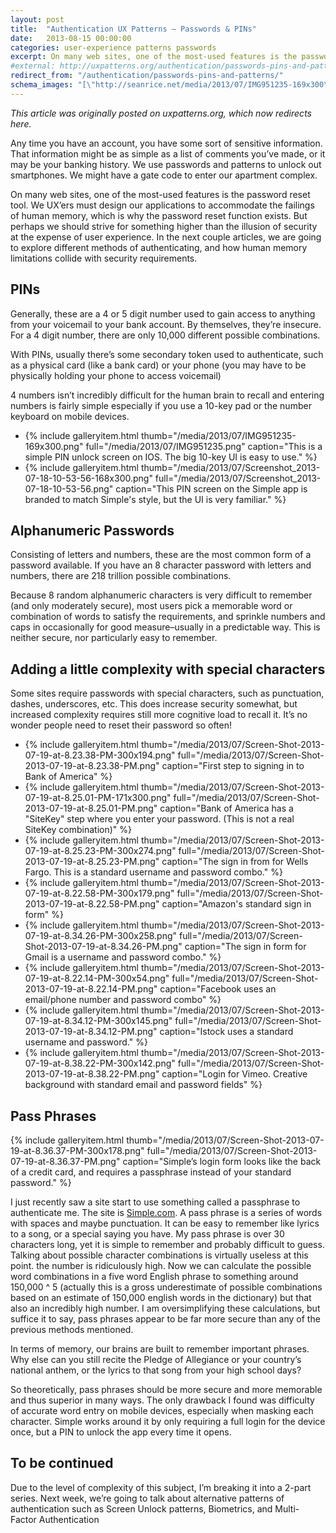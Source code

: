 ```yaml
---
layout: post
title:  "Authentication UX Patterns – Passwords & PINs"
date:   2013-08-15 00:00:00
categories: user-experience patterns passwords
excerpt: On many web sites, one of the most-used features is the password reset tool. We UX'ers must design our applications to accommodate the failings of human memory, which is why the password reset function exists. But perhaps we should strive for something higher than the illusion of security at the expense of user experience. In this article, we are going to explore different methods of authenticating, and how human memory limitations collide with security requirements.
#external: http://uxpatterns.org/authentication/passwords-pins-and-patterns/
redirect_from: "/authentication/passwords-pins-and-patterns/"
schema_images: "[\"http://seanrice.net/media/2013/07/IMG951235-169x300\",\"http://www.seanrice.net/media/2013/07/Screen-Shot-2013-07-19-at-8.36.37-PM-300x178.png\"]"
---
```


_This article was originally posted on uxpatterns.org, which now redirects here._
<!-- [uxpatterns.org](http://uxpatterns.org/authentication/passwords-pins-and-patterns/).-->

Any time you have an account, you have some sort of sensitive information. That information might be as simple as a list of comments you’ve made, or it may be your banking history. We use passwords and patterns to unlock out smartphones. We might have a gate code to enter our apartment complex.

On many web sites, one of the most-used features is the password reset tool. We UX’ers must design our applications to accommodate the failings of human memory, which is why the password reset function exists. But perhaps we should strive for something higher than the illusion of security at the expense of user experience. In the next couple articles, we are going to explore different methods of authenticating, and how human memory limitations collide with security requirements.

## PINs

Generally, these are a 4 or 5 digit number used to gain access to anything from your voicemail to your bank account. By themselves, they’re insecure. For a 4 digit number, there are only 10,000 different possible combinations.

With PINs, usually there’s some secondary token used to authenticate, such as a physical card (like a bank card) or your phone (you may have to be physically holding your phone to access voicemail)

4 numbers isn’t incredibly difficult for the human brain to recall and entering numbers is fairly simple especially if you use a 10-key pad or the number keyboard on mobile devices.

<ul class="gallery">
  <li>{% include galleryitem.html thumb="/media/2013/07/IMG951235-169x300.png" full="/media/2013/07/IMG951235.png" caption="This is a simple PIN unlock screen on IOS. The big 10-key UI is easy to use." %}</li>
  <li>{% include galleryitem.html thumb="/media/2013/07/Screenshot_2013-07-18-10-53-56-168x300.png" full="/media/2013/07/Screenshot_2013-07-18-10-53-56.png" caption="This PIN screen on the Simple app is branded to match Simple's style, but the UI is very familiar." %}</li>
</ul>

## Alphanumeric Passwords

Consisting of letters and numbers, these are the most common form of a password available. If you have an 8 character password with letters and numbers, there are 218 trillion possible combinations.

Because 8 random alphanumeric characters is very difficult to remember (and only moderately secure), most users pick a memorable word or combination of words to satisfy the requirements, and sprinkle numbers and caps in occasionally for good measure–usually in a predictable way. This is neither secure, nor particularly easy to remember.

## Adding a little complexity with special characters

Some sites require passwords with special characters, such as punctuation, dashes, underscores, etc. This does increase security somewhat, but increased complexity requires still more cognitive load to recall it. It’s no wonder people need to reset their password so often!

<ul class="gallery">
  <li>{% include galleryitem.html thumb="/media/2013/07/Screen-Shot-2013-07-19-at-8.23.38-PM-300x194.png" full="/media/2013/07/Screen-Shot-2013-07-19-at-8.23.38-PM.png" caption="First step to signing in to Bank of America" %}</li>
  <li>{% include galleryitem.html thumb="/media/2013/07/Screen-Shot-2013-07-19-at-8.25.01-PM-171x300.png" full="/media/2013/07/Screen-Shot-2013-07-19-at-8.25.01-PM.png" caption="Bank of America has a &quot;SiteKey&quot; step where you enter your password. (This is not a real SiteKey combination)" %}</li>
  <li>{% include galleryitem.html thumb="/media/2013/07/Screen-Shot-2013-07-19-at-8.25.23-PM-300x274.png" full="/media/2013/07/Screen-Shot-2013-07-19-at-8.25.23-PM.png" caption="The sign in from for Wells Fargo. This is a standard username and password combo." %}</li>
  <li>{% include galleryitem.html thumb="/media/2013/07/Screen-Shot-2013-07-19-at-8.22.58-PM-300x179.png" full="/media/2013/07/Screen-Shot-2013-07-19-at-8.22.58-PM.png" caption="Amazon's standard sign in form" %}</li>
  <li>{% include galleryitem.html thumb="/media/2013/07/Screen-Shot-2013-07-19-at-8.34.26-PM-300x258.png" full="/media/2013/07/Screen-Shot-2013-07-19-at-8.34.26-PM.png" caption="The sign in form for Gmail is a username and password combo." %}</li>
  <li>{% include galleryitem.html thumb="/media/2013/07/Screen-Shot-2013-07-19-at-8.22.14-PM-300x54.png" full="/media/2013/07/Screen-Shot-2013-07-19-at-8.22.14-PM.png" caption="Facebook uses an email/phone number and password combo" %}</li>
  <li>{% include galleryitem.html thumb="/media/2013/07/Screen-Shot-2013-07-19-at-8.34.12-PM-300x145.png" full="/media/2013/07/Screen-Shot-2013-07-19-at-8.34.12-PM.png" caption="Istock uses a standard username and password." %}</li>
  <li>{% include galleryitem.html thumb="/media/2013/07/Screen-Shot-2013-07-19-at-8.38.22-PM-300x142.png" full="/media/2013/07/Screen-Shot-2013-07-19-at-8.38.22-PM.png" caption="Login for Vimeo. Creative background with standard email and password fields" %}</li>
</ul>

## Pass Phrases

{% include galleryitem.html thumb="/media/2013/07/Screen-Shot-2013-07-19-at-8.36.37-PM-300x178.png" full="/media/2013/07/Screen-Shot-2013-07-19-at-8.36.37-PM.png" caption="Simple’s login form looks like the back of a credit card, and requires a passphrase instead of your standard password." %}

I just recently saw a site start to use something called a passphrase to authenticate me. The site is [Simple.com](http://simple.com). A pass phrase is a series of words with spaces and maybe punctuation. It can be easy to remember like lyrics to a song, or a special saying you have. My pass phrase is over 30 characters long, yet it is simple to remember and probably difficult to guess. Talking about possible character combinations is virtually useless at this point. the number is ridiculously high. Now we can calculate the possible word combinations in a five word English phrase to something around 150,000 ^ 5 (actually this is a gross underestimate of possible combinations based on an estimate of 150,000 english words in the dictionary) but that also an incredibly high number. I am oversimplifying these calculations, but suffice it to say, pass phrases appear to be far more secure than any of the previous methods mentioned.

In terms of memory, our brains are built to remember important phrases. Why else can you still recite the Pledge of Allegiance or your country’s national anthem, or the lyrics to that song from your high school days?

So theoretically, pass phrases should be more secure and more memorable and thus superior in many ways. The only drawback I found was difficulty of accurate word entry on mobile devices, especially when masking each character. Simple works around it by only requiring a full login for the device once, but a PIN to unlock the app every time it opens.

## To be continued

Due to the level of complexity of this subject, I’m breaking it into a 2-part series. Next week, we’re going to talk about alternative patterns of authentication such as Screen Unlock patterns, Biometrics, and Multi-Factor Authentication
